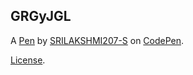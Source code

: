 GRGyJGL
-------


A [Pen](https://codepen.io/SRILAKSHMI207-S/pen/GRGyJGL) by [SRILAKSHMI207-S](https://codepen.io/SRILAKSHMI207-S) on [CodePen](https://codepen.io).

[License](https://codepen.io/license/pen/GRGyJGL).